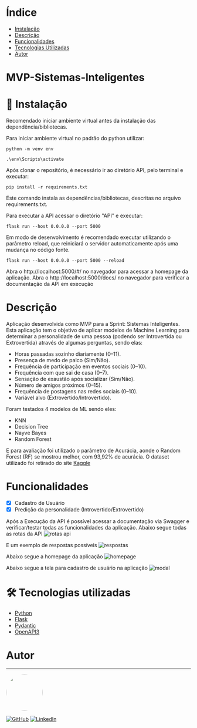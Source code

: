 # Índice

* [Instalação](#-instalação)
* [Descrição](#descrição)
* [Funcionalidades](#funcionalidades)
* [Tecnologias Utilizadas](#-tecnologias-utilizadas)
* [Autor](#autor)
# MVP-Sistemas-Inteligentes

# 🎲 Instalação
Recomendado iniciar ambiente virtual antes da instalação das dependência/bibliotecas.

Para iniciar ambiente virtual no padrão do python utilizar:
```
python -m venv env
```
```
.\env\Scripts\activate
```
Após clonar o repositório, é necessário ir ao diretório API, pelo terminal e executar:
```
pip install -r requirements.txt
```
Este comando instala as dependências/bibliotecas, descritas no arquivo requirements.txt.

Para executar a API acessar o diretório "API" e executar:
```
flask run --host 0.0.0.0 --port 5000
```
Em modo de desenvolvimento é recomendado executar utilizando o parâmetro reload, que reiniciará o servidor automaticamente após uma mudança no código fonte.
```
flask run --host 0.0.0.0 --port 5000 --reload
```
Abra o http://localhost:5000/#/ no navegador para acessar a homepage da aplicação. 
Abra o http://localhost:5000/docs/ no navegador para verificar a documentação da API em execução

# Descrição
Aplicação desenvolvida como MVP para a Sprint: Sistemas Inteligentes.
Esta aplicação tem o objetivo de aplicar modelos de Machine Learning para determinar a personalidade de uma pessoa (podendo ser Introvertida ou Extrovertida) através de algumas perguntas, sendo elas:
- Horas passadas sozinho diariamente (0–11).
- Presença de medo de palco (Sim/Não).
- Frequência de participação em eventos sociais (0–10).
- Frequência com que sai de casa (0–7).
- Sensação de exaustão após socializar (Sim/Não).
- Número de amigos próximos (0–15).
- Frequência de postagens nas redes sociais (0–10).
- Variável alvo (Extrovertido/Introvertido).

Foram testados 4 modelos de ML sendo eles: 
- KNN
- Decision Tree
- Nayve Bayes
- Random Forest

E para avaliação foi utilizado o parâmetro de Acurácia, aonde o Random Forest (RF) se mostrou melhor, com 93,92% de acurácia.
O dataset utilizado foi retirado do site [Kaggle](https://www.kaggle.com/datasets/rakeshkapilavai/extrovert-vs-introvert-behavior-data)

# Funcionalidades
- [x] Cadastro de Usuário
- [x] Predição da personalidade (Introvertido/Extrovertido)

Após a Execução da API é possível acessar a documentação via Swagger e verificar/testar todas as funcionalidades da aplicação.
Abaixo segue todas as rotas da API
![rotas api](https://github.com/user-attachments/assets/f75eccdd-10c3-4d5f-991d-3cb3e9841f29)

E um exemplo de respostas possíveis
![respostas](https://github.com/user-attachments/assets/83de11f8-8158-467d-9c76-7dd9c1a2fea7)

Abaixo segue a homepage da aplicação
![homepage](https://github.com/user-attachments/assets/b6313fbc-93f1-420c-9ab4-0596b0607b5f)

Abaixo segue a tela para cadastro de usuário na aplicação
![modal](https://github.com/user-attachments/assets/473bde29-8952-4676-830b-91d0c8a5889f)


# 🛠 Tecnologias utilizadas
- [Python](https://www.python.org/)
- [Flask](https://flask.palletsprojects.com/en/stable/)
- [Pydantic](https://docs.pydantic.dev/latest/)
- [OpenAPI3](https://swagger.io/solutions/getting-started-with-oas/)

# Autor
---

<a href="https://github.com/MatheusPiaia">
 <img style="border-radius: 50%;" src="https://avatars.githubusercontent.com/u/185968337?s=400&u=b4f54f3c5ea4b83b959d508547adf7077fd2caf8&v=4" width="100px;" alt=""/>
 <br/></a> 

 [![GitHub](https://badgen.net/badge/icon/github?icon=github&label)](https://github.com/MatheusPiaia)
 [![LinkedIn](https://img.shields.io/badge/LinkedIn-Matheus-blue?style=flat&logo=linkedin)](https://www.linkedin.com/in/matheus-piaia-231647144)
